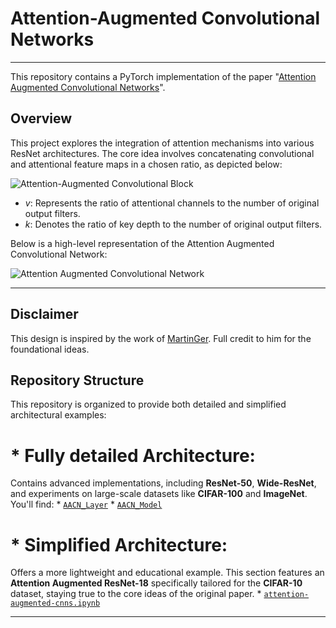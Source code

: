 # Attention-Augmented Convolutional Networks

---

This repository contains a PyTorch implementation of the paper "[Attention Augmented Convolutional Networks](https://arxiv.org/abs/1904.09925)".

## Overview

This project explores the integration of attention mechanisms into various ResNet architectures. The core idea involves concatenating convolutional and attentional feature maps in a chosen ratio, as depicted below:

![Attention-Augmented Convolutional Block](https://user-images.githubusercontent.com/19909320/119885192-cd15e900-bf31-11eb-985b-be4e09ac9a4c.png)

* $v$: Represents the ratio of attentional channels to the number of original output filters.
* $k$: Denotes the ratio of key depth to the number of original output filters.

Below is a high-level representation of the Attention Augmented Convolutional Network:

![Attention Augmented Convolutional Network](https://user-images.githubusercontent.com/19909320/137499701-4cace468-ffa5-4b2e-b15f-14d2ddee4fbf.png)

---

## Disclaimer

This design is inspired by the work of [MartinGer](https://github.com/MartinGer). Full credit to him for the foundational ideas.

## Repository Structure

This repository is organized to provide both detailed and simplified architectural examples:

# * Fully detailed Architecture:
   Contains advanced implementations, including **ResNet-50**, **Wide-ResNet**, and experiments on large-scale datasets like **CIFAR-100** and **ImageNet**. You'll find:
    * [`AACN_Layer`](Fully%20detailed%20Architecture/AACN_Layer)
    * [`AACN_Model`](Fully%20detailed%20Architecture/AACN_Model)

# * Simplified Architecture: 
   Offers a more lightweight and educational example. This section features an **Attention Augmented ResNet-18** specifically tailored for the **CIFAR-10** dataset, staying true to the core ideas of the original paper.
    * [`attention-augmented-cnns.ipynb`](Simplified%20Architecture/attention-augmented-cnns.ipynb)

---





